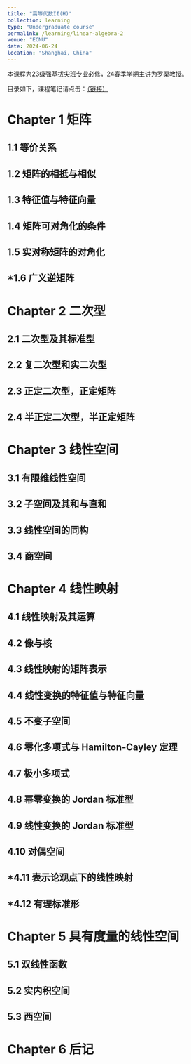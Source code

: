 ```yaml
---
title: "高等代数II(H)"
collection: learning
type: "Undergraduate course"
permalink: /learning/linear-algebra-2
venue: "ECNU"
date: 2024-06-24
location: "Shanghai, China"
---
```


本课程为23级强基拔尖班专业必修，24春季学期主讲为罗栗教授。

目录如下，课程笔记请点击：[（链接）](https://github.com/M-L-Ray/Notes/blob/main/advanced%20algebra%202.pdf)

# Chapter 1 矩阵

## 1.1 等价关系  

## 1.2 矩阵的相抵与相似  

## 1.3 特征值与特征向量  

## 1.4 矩阵可对角化的条件 

## 1.5 实对称矩阵的对角化  

## *1.6 广义逆矩阵  

# Chapter 2 二次型

## 2.1 二次型及其标准型  

## 2.2 复二次型和实二次型  

## 2.3 正定二次型，正定矩阵 

## 2.4 半正定二次型，半正定矩阵  

# Chapter 3 线性空间 

## 3.1 有限维线性空间  

## 3.2 子空间及其和与直和  

## 3.3 线性空间的同构  

## 3.4 商空间  

# Chapter 4 线性映射

## 4.1 线性映射及其运算 

## 4.2 像与核  

## 4.3 线性映射的矩阵表示  

## 4.4 线性变换的特征值与特征向量  

## 4.5 不变子空间  

## 4.6 零化多项式与 Hamilton-Cayley 定理  

## 4.7 极小多项式  

## 4.8 幂零变换的 Jordan 标准型  

## 4.9 线性变换的 Jordan 标准型  

## 4.10 对偶空间  

## *4.11 表示论观点下的线性映射  

## *4.12 有理标准形  

# Chapter 5 具有度量的线性空间

## 5.1 双线性函数  

## 5.2 实内积空间  

## 5.3 西空间  

# Chapter 6 后记 
